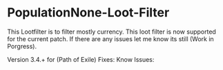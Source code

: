# PopulationNone-Loot-Filter
This Lootfilter is to filter mostly currency.
This loot filter is now supported for the current patch.
If there are any issues let me know its still (Work in Porgress).

Version 3.4.+ for (Path of Exile)
Fixes:
Know Issues: 
 
